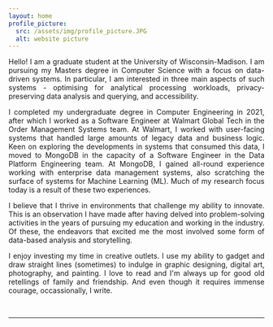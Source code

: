 ```yaml
---
layout: home
profile_picture:
  src: /assets/img/profile_picture.JPG
  alt: website picture
---
```

<p>
<div align="justify">
  Hello! I am a graduate student at the University of Wisconsin-Madison. I am pursuing my Masters degree in Computer Science with a focus on data-driven systems. In particular, I am interested in three main aspects of such systems - optimising for analytical processing workloads, privacy-preserving data analysis and querying, and accessibility.
</div>
</p>
<p>
<div align="justify">  
  I completed my undergraduate degree in Computer Engineering in 2021, after which I worked as a Software Engineer at Walmart Global Tech in the Order Management Systems team. At Walmart, I worked with user-facing systems that handled large amounts of legacy data and business logic. Keen on exploring the developments in systems that consumed this data, I moved to MongoDB in the capacity of a Software Engineer in the Data Platform Engineering team. At MongoDB, I gained all-round experience working with enterprise data management systems, also scratching the surface of systems for Machine Learning (ML). Much of my research focus today is a result of these two experiences.
</div>
</p>
<div align="justify">
  I believe that I thrive in environments that challenge my ability to innovate. This is an observation I have made after having delved into problem-solving activities in the years of pursuing my education and working in the industry. Of these, the endeavors that excited me the most involved some form of data-based analysis and storytelling. 

  I enjoy investing my time in creative outlets. I use my ability to gadget and draw straight lines (sometimes) to indulge in graphic designing, digital art, photography, and painting. I love to read and I'm always up for good old retellings of family and friendship. And even though it requires immense courage, occassionally, I write.
</div>
<br>

---
